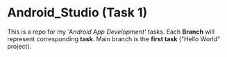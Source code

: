 # Android_Studio (Task 1)

This is a repo for my _'Android App Development'_ tasks. Each **Branch** will represent corresponding **task**. Main branch is the **first task** ("Hello World" project).
